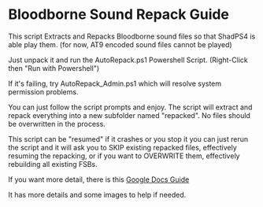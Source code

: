 # Bloodborne Sound Repack Guide
This script Extracts and Repacks Bloodborne sound files so that ShadPS4 is able play them. (for now, AT9 encoded sound files cannot be played)

Just unpack it and run the AutoRepack.ps1 Powershell Script. (Right-Click then "Run with Powershell")

If it's failing, try AutoRepack_Admin.ps1 which will resolve system permission problems.

You can just follow the script prompts and enjoy. The script will extract and repack everything into a new subfolder named "repacked". No files should be overwritten in the process.

This script can be "resumed" if it crashes or you stop it you can just rerun the script and it will ask you to SKIP existing repacked files, effectively resuming the repacking, or if you want to OVERWRITE them, effectively rebuilding all existing FSBs.

If you want more detail, there is this [Google Docs Guide](https://docs.google.com/document/d/e/2PACX-1vRyZW18yDhWC3VmTGkfXCronfiEJxJ31zbsitic7QoBq7hIYB5pfF40N-QH7qToF47sTu1UHcFhBEhH/pub) 

It has more details and some images to help if needed.
